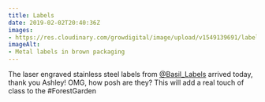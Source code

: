 ```yaml
---
title: Labels
date: 2019-02-02T20:40:36Z
images: 
- https://res.cloudinary.com/growdigital/image/upload/v1549139691/labels-7E9B5C19.jpg
imageAlt: 
- Metal labels in brown packaging
---
```


The laser engraved stainless steel labels from [@Basil_Labels](https://mobile.twitter.com/@Basil_Labels) arrived today, thank you Ashley! OMG, how posh are they? This will add a real touch of class to the #ForestGarden
